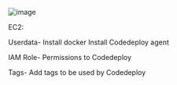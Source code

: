 ![image](https://github.com/VrushaliNehe9/AWS-3Tier-Application/assets/159874483/fbf5870a-7b23-4dcd-ae66-10dace0166ec)

EC2:

Userdata-
Install docker
Install Codedeploy agent

IAM Role-
Permissions to Codedeploy

Tags-
Add tags to be used by Codedeploy
